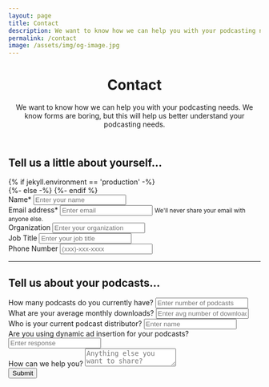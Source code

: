 ```yaml
---
layout: page
title: Contact
description: We want to know how we can help you with your podcasting needs.
permalink: /contact
image: /assets/img/og-image.jpg
---
```

<header class="post-header bg-black-diagonal text-white lede hero px-5 pb-5 m-0">
  <div class="hero-content container col-xxl-8">
    <div class="hero-content-inner">
      <h1 class="display-5 post-title p-name" itemprop="name headline">Contact</h1>
      <p class="fs-4">We want to know how we can help you with your podcasting needs. We know forms are boring, but this will help us better understand your podcasting needs.</p>
    </div>
  </div>
</header>

<div class="p-5 bg-navy text-white">
  <div class="container col-xxl-8">

  <div class="post-content">
    <h2 class="display-6">Tell us a little about yourself...</h2>
    {% if jekyll.environment == 'production' -%}
    <form name="contact_form" accept-charset="UTF-8" action="https://g26e6h83r5.execute-api.us-east-1.amazonaws.com/v1/submit" method="POST">
    {%- else -%}
    <form name="contact_form" accept-charset="UTF-8" action="https://dsmt2m9oj5.execute-api.us-east-1.amazonaws.com/v1/submit" method="POST">
    {%- endif %}
      <div class="form-group">
        <label for="inputName">Name*</label>
        <input type="text" class="form-control" id="inputName" name="inputName" aria-describedby="inputName" placeholder="Enter your name" required>
      </div>
      <div class="form-group">
        <label for="inputEmail">Email address*</label>
        <input type="email" class="form-control" id="inputEmail" name="inputEmail" aria-describedby="emailHelp" placeholder="Enter email" required>
        <small class="form-text">We'll never share your email with anyone else.</small>
      </div>
      <div class="form-group">
        <label for="textOrganization">Organization</label>
        <input type="text" class="form-control" id="textOrganization" name="textOrganization" aria-describedby="textOrganization" placeholder="Enter your organization">
      </div>
      <div class="form-group">
        <label for="textJobTitle">Job Title</label>
        <input type="text" class="form-control" id="textJobTitle" name="textJobTitle" aria-describedby="textJobTitle" placeholder="Enter your job title">
      </div>
      <div class="form-group">
        <label for="textPhone">Phone Number</label>
        <input type="text" class="form-control" id="textPhone" name="textPhone" aria-describedby="textPhone" placeholder="(xxx)-xxx-xxxx">
      </div>
      <hr />
      <h2 class="display-6">Tell us about your podcasts...</h2>
      <div class="form-group">
        <label for="numberPodcasts">How many podcasts do you currently have?</label>
        <input type="text" class="form-control" id="numberPodcasts" aria-describedby="numberPodcasts" name="numberPodcasts" placeholder="Enter number of podcasts">
      </div>
      <div class="form-group">
        <label for="inputAvgDownloads">What are your average monthly downloads?</label>
        <input type="text" class="form-control" id="inputAvgDownloads" name="inputAvgDownloads" aria-describedby="inputAvgDownloads" placeholder="Enter avg number of downloads">
      </div>
      <div class="form-group">
        <label for="inputDistributor">Who is your current podcast distributor?</label>
        <input type="text" class="form-control" id="inputDistributor" name="inputDistributor" aria-describedby="inputDistributor" placeholder="Enter name">
      </div>
      <div class="form-group">
        <label for="inputDAI">Are you using dynamic ad insertion for your podcasts?</label>
        <input type="text" class="form-control" id="inputDAI" name=" inputDAI" aria-describedby="inputDAI" placeholder="Enter response">
      </div>
      <div class="form-group">
        <label for="textHelp">How can we help you?</label>
        <textarea class="form-control" id="textHelp" name="textHelp" aria-describedby="textHelp" placeholder="Anything else you want to share?"></textarea>
      </div>
      <div class="cf-turnstile" data-sitekey="0x4AAAAAAAct7yXHEJttOvFy"></div>
      <input type="hidden" id="messageType" name="messageType" value="contact" />
      <button type="submit" class="btn btn-primary">Submit</button>
    </form>
    </div>
  </div>
</div>
